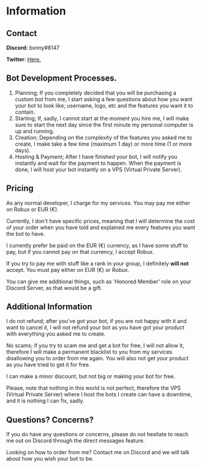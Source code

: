 # Information 
## Contact
**Discord:** bxnny#8147

**Twitter**: [Here.](https://www.twitter.com/bxnnyrbx)

## Bot Development Processes.
1. Planning;
   If you completely decided that you will be purchasing a custom bot from me, I start asking a few questions about how you want your bot to look like; username, logo, etc and the features you want it to contain.
2. Starting;
   If, sadly, I cannot start at the moment you hire me, I will make sure to start the next day since the first minute my personal computer is up and running.
3. Creation;
   Depending on the complexity of the features you asked me to create, I make take a few time (maximum 1 day) or more time (1 or more days).
4. Hosting & Payment; 
   After I have finished your bot, I will notify you instantly and wait for the payment to happen.
   When the payment is done, I will host your bot instantly on a VPS (Virtual Private Server).

## Pricing
As any normal developer, I charge for my services. You may pay me either on Robux or EUR (€).

Currently, I don't have specific prices, meaning that I will determine the cost of your order when you have told and explained me every features you want the bot to have.

I currently prefer be paid on the EUR (€) currency, as I have some stuff to pay, but if you cannot pay on that currency, I accept Robux.

If you try to pay me with stuff like a rank in your group, I definitely **will not** accept. You must pay either on EUR (€) or Robux.

You can give me additional things, such as 'Honored Member' role on your Discord Server, as that would be a gift.

## Additional Information
I do not refund; after you've got your bot, if you are not happy with it and want to cancel it, I will not refund your bot as you have got your product with everything you asked me to create.

No scams; if you try to scam me and get a bot for free, I will not allow it, therefore I will make a permanent blacklist to you from my services disallowing you to order from me again.
You will also not get your product as you have tried to get it for free.

I can make a minor discount, but not big or making your bot for free.

Please, note that nothing in this world is not perfect, therefore the VPS (Virtual Private Server) where I host the bots I create can have a downtime, and it is nothing I can fix, sadly.

## Questions? Concerns?
If you do have any questions or concerns, please do not hesitate to reach me out on Discord through the direct messages feature.

Looking on how to order from me? Contact me on Discord and we will talk about how you wish your bot to be.
